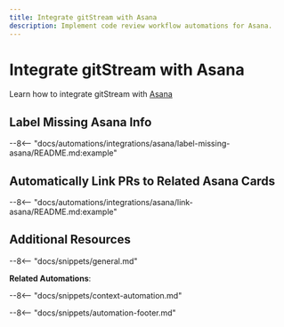```yaml
---
title: Integrate gitStream with Asana
description: Implement code review workflow automations for Asana.
---
```

# Integrate gitStream with Asana
Learn how to integrate gitStream with [Asana](asana.com)
<a name="label-missing-asana"></a>
## Label Missing Asana Info
--8<-- "docs/automations/integrations/asana/label-missing-asana/README.md:example"

<a name="link-asana"></a>
## Automatically Link PRs to Related Asana Cards
--8<-- "docs/automations/integrations/asana/link-asana/README.md:example"

## Additional Resources

--8<-- "docs/snippets/general.md"

**Related Automations**:

--8<-- "docs/snippets/context-automation.md"

--8<-- "docs/snippets/automation-footer.md"